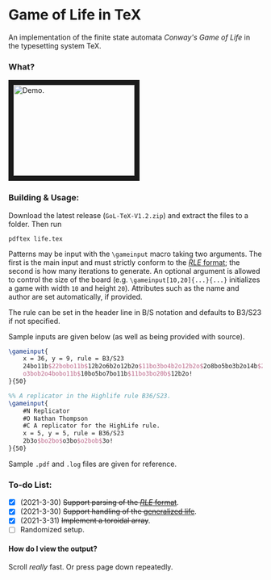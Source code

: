 # Game of Life in TeX
An implementation of the finite state automata *Conway's Game of Life* in the typesetting system TeX.

### What?
<a href="http://www.youtube.com/watch?feature=player_embedded&v=cNi5v6iWGmI" target="_blank"><img src="http://img.youtube.com/vi/cNi5v6iWGmI/0.jpg" 
alt="Demo." width="240" height="180" border="10" /></a>

### Building & Usage:
Download the latest release (`GoL-TeX-V1.2.zip`) and extract the files to a folder. Then run
```
pdftex life.tex
```
Patterns may be input with the `\gameinput` macro taking two arguments. The first is the main input and must strictly conform to the [*RLE* format](https://www.conwaylife.com/wiki/Run_Length_Encoded); the second is how many iterations to generate. An optional argument is allowed to control the size of the board (e.g. `\gameinput[10,20]{...}{...}` initializes a game with width `10` and height `20`). Attributes such as the name and author are set automatically, if provided.

The rule can be set in the header line in B/S notation and defaults to B3/S23 if not specified.

Sample inputs are given below (as well as being provided with source).
```tex
\gameinput{
    x = 36, y = 9, rule = B3/S23
    24bo11b$22bobo11b$12b2o6b2o12b2o$11bo3bo4b2o12b2o$2o8bo5bo3b2o14b$2o8b
    o3bob2o4bobo11b$10bo5bo7bo11b$11bo3bo20b$12b2o!
}{50}

%% A replicator in the Highlife rule B36/S23.
\gameinput{
    #N Replicator
    #O Nathan Thompson
    #C A replicator for the HighLife rule.
    x = 5, y = 5, rule = B36/S23
    2b3o$bo2bo$o3bo$o2bob$3o!
}{50}
```
Sample `.pdf` and `.log` files are given for reference.

### To-do List:
- [x] (2021-3-30) ~~Support parsing of the [*RLE* format](https://www.conwaylife.com/wiki/Run_Length_Encoded)~~.
- [x] (2021-3-30) ~~Support handling of the [generalized life](https://en.wikipedia.org/wiki/Life-like_cellular_automaton#Notation_for_rules)~~.
- [x] (2021-3-31) ~~Implement a toroidal array~~.
- [ ] Randomized setup.

#### How do I view the output?
Scroll *really* fast. Or press page down repeatedly.
